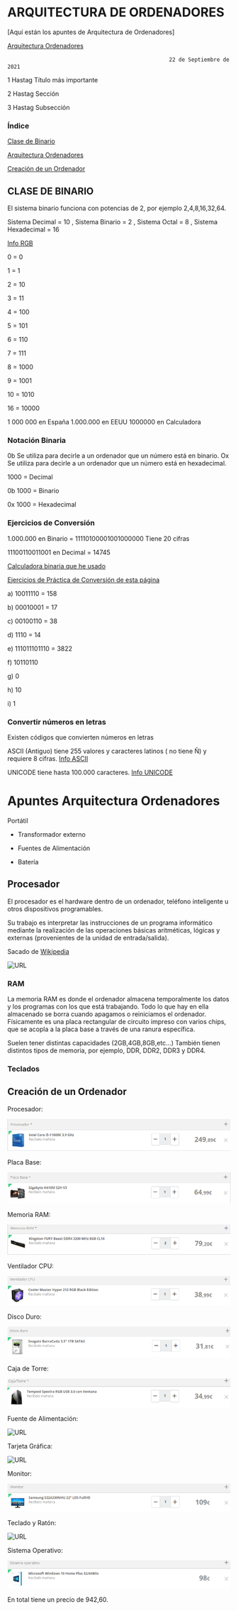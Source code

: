 # ARQUITECTURA DE ORDENADORES 

[Aquí están los apuntes de Arquitectura de Ordenadores]

[Arquitectura Ordenadores](https://grandecovian.es/FGC/files/D.%20Tecnolog%C3%ADa/TIC%20I/Arquitectura/Arquitectura%20de%20ordenadores.pdf)

                                                              
                                                       22 de Septiembre de 2021
 
1 Hastag Título  más importante

2 Hastag Sección

3 Hastag Subsección

### Índice
[Clase de Binario](#clase-de-binario)

[Arquitectura Ordenadores](#apuntes-arquitectura-ordenadores)

[Creación de un Ordenador](#creaci%C3%B3n-de-un-ordenador)

## CLASE DE BINARIO

El sistema binario funciona con potencias de 2, por ejemplo 2,4,8,16,32,64.

Sistema Decimal = 10 , Sistema Binario = 2 , Sistema Octal = 8 , Sistema Hexadecimal = 16

[Info RGB](https://es.wikipedia.org/wiki/RGB)

0 = 0

1 = 1

2 = 10

3 = 11

4 = 100

5 = 101

6 = 110

7 = 111

8 = 1000

9 = 1001

10 = 1010

16 = 10000

1 000 000 en España  1.000.000 en EEUU  1000000 en Calculadora 

### Notación Binaria 

0b  Se utiliza para decirle a un ordenador que un número está en binario.
Ox  Se utiliza para decirle a un ordenador que un número está en hexadecimal.

1000 = Decimal

0b 1000 = Binario

0x 1000 = Hexadecimal

### Ejercicios de Conversión

1.000.000 en Binario =  11110100001001000000 Tiene 20 cifras

11100110011001 en Decimal = 14745

[Calculadora binaria que he usado](https://es.calcuworld.com/calculadoras-matematicas/calculadora-binaria/)

[Ejercicios de Práctica de Conversión de esta página](https://www.edu.xunta.gal/centros/iesdavidbujan/system/files/Practica+1+BINARIO+Y+DECIMAL.pdf)

a) 10011110 = 158 

b) 00010001 = 17

c) 00100110 = 38

d) 1110 = 14

e) 111011101110 = 3822

f) 10110110 

g) 0 

h) 10 

i) 1

### Convertir números en letras

Existen códigos que convierten números en letras

ASCII (Antiguo) tiene 255 valores y caracteres latinos ( no tiene Ñ) y requiere 8 cifras. [Info ASCII](https://es.wikipedia.org/wiki/ASCII)

UNICODE tiene hasta 100.000 caracteres. [Info UNICODE](https://es.wikipedia.org/wiki/Unicode)

# Apuntes Arquitectura Ordenadores

Portátil

- Transformador externo

- Fuentes de Alimentación

- Batería

## Procesador

El procesador es el hardware dentro de un ordenador, teléfono inteligente u otros dispositivos programables.

Su trabajo es interpretar las instrucciones de un programa informático mediante la realización de las operaciones básicas aritméticas, lógicas y externas (provenientes de la unidad de entrada/salida).

Sacado de [Wikipedia](https://es.wikipedia.org/wiki/Unidad_central_de_procesamiento)

![URL](https://i2.wp.com/codigoespagueti.com/wp-content/uploads/2021/02/intel-cpu.jpg?resize=1280%2C720&quality=80&ssl=1)

### RAM
La  memoria  RAM  es  donde  el  ordenador  almacena  temporalmente  los  datos  y  los  programas 
con  los  que  está  trabajando.  Todo  lo  que  hay  en  ella  almacenado  se  borra  cuando  apagamos  o 
reiniciamos el ordenador. Físicamente es una placa rectangular de circuito impreso con varios chips, 
que se acopla a la placa base a través de una ranura específica.

Suelen tener distintas capacidades (2GB,4GB,8GB,etc...) También tienen distintos tipos de memoria, por ejemplo, DDR, DDR2, DDR3 y DDR4.


### Teclados

## Creación de un Ordenador

Procesador: 

![URL](https://github.com/Tabrih/1er-Trimestre/blob/main/Partes%20de%20un%20Ordenador/Procesador.png)


Placa Base:

![URL](https://github.com/Tabrih/1er-Trimestre/blob/main/Partes%20de%20un%20Ordenador/Placa%20Base.png)

Memoria RAM:

![URL](https://github.com/Tabrih/1er-Trimestre/blob/main/Partes%20de%20un%20Ordenador/Memoria%20RAM.png)


Ventilador CPU:

![URL](https://github.com/Tabrih/1er-Trimestre/blob/main/Partes%20de%20un%20Ordenador/Ventilador%20CPU.png)


Disco Duro: 

![URL](https://github.com/Tabrih/1er-Trimestre/blob/main/Partes%20de%20un%20Ordenador/Disco%20Duro.png)


Caja de Torre:

![URL](https://github.com/Tabrih/1er-Trimestre/blob/main/Partes%20de%20un%20Ordenador/Caja%20de%20Torre.png)


Fuente de Alimentación:

![URL](https://github.com/Tabrih/1er-Trimestre/blob/main/Partes%20de%20un%20Ordenador/Fuente%20de%20alimentaci%C3%B3n.png)


Tarjeta Gráfica:

![URL](https://github.com/Tabrih/1er-Trimestre/blob/main/Partes%20de%20un%20Ordenador/Tarjeta%20gr%C3%A1fica.png)


Monitor:

![URL](https://github.com/Tabrih/1er-Trimestre/blob/main/Partes%20de%20un%20Ordenador/Monitor.png)


Teclado y Ratón:


![URL](https://github.com/Tabrih/1er-Trimestre/blob/main/Partes%20de%20un%20Ordenador/Teclado%20y%20Rat%C3%B3n.png)


Sistema Operativo:

![URL](https://github.com/Tabrih/1er-Trimestre/blob/main/Partes%20de%20un%20Ordenador/Sistema%20Operativo.png)

En total tiene un precio de 942,60.



 
